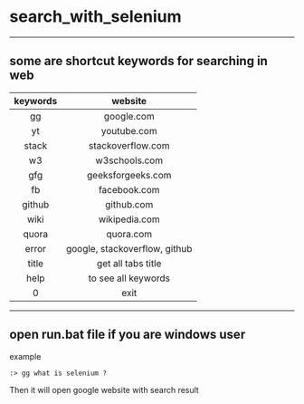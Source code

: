 # search_with_selenium




---
## some are shortcut keywords for searching in web
| keywords |           website           |
|:--------:|:---------------------------:|
|    gg    |          google.com         |
|    yt    |         youtube.com         |
|   stack  |      stackoverflow.com      |
|    w3    |        w3schools.com        |
|    gfg   |      geeksforgeeks.com      |
|    fb    |         facebook.com        |
|  github  |          github.com         |
|   wiki   |        wikipedia.com        |
|   quora  |          quora.com          |
|   error  | google, stackoverflow, github |
|   title  |      get all tabs title     |
|   help   |      to see all keywords    |
|     0    |             exit            |

---
## open run.bat file if you are windows user
example
```
:> gg what is selenium ?
```
Then it will open google website with search result
